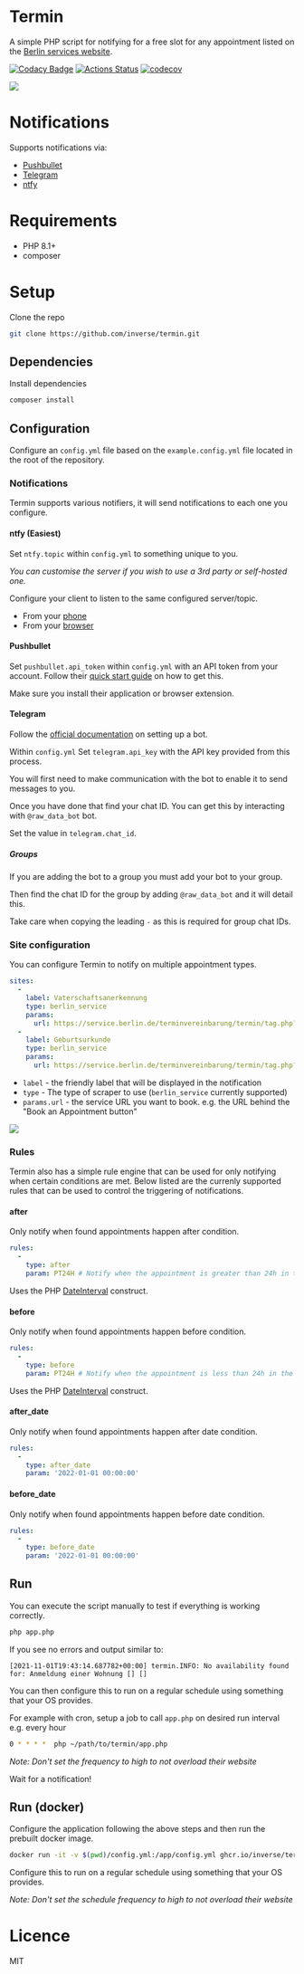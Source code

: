 # Termin

A simple PHP script for notifying for a free slot for any appointment listed on the [Berlin services website][0].

[![Codacy Badge](https://api.codacy.com/project/badge/Grade/764fcbdbe9dd4383ad808cb4f83159af)](https://app.codacy.com/gh/inverse/termin?utm_source=github.com&utm_medium=referral&utm_content=inverse/termin&utm_campaign=Badge_Grade_Settings)
[![Actions Status](https://github.com/inverse/termin/workflows/CI/badge.svg)](https://github.com/inverse/termin/actions)
[![codecov](https://codecov.io/gh/inverse/termin/branch/master/graph/badge.svg)](https://codecov.io/gh/inverse/termin)


![](https://i.imgur.com/8vxmVo2.png)

# Notifications

Supports notifications via:

- [Pushbullet][1]
- [Telegram][2]
- [ntfy][6]

# Requirements

- PHP 8.1+
- composer

# Setup

Clone the repo

```bash
git clone https://github.com/inverse/termin.git
```

## Dependencies

Install dependencies
 
 ```bash
 composer install
```

## Configuration

Configure an `config.yml` file based on the `example.config.yml` file located in the root of the repository.

### Notifications

Termin supports various notifiers, it will send notifications to each one you configure.

#### ntfy (Easiest)

Set `ntfy.topic` within `config.yml` to something unique to you.

_You can customise the server if you wish to use a 3rd party or self-hosted one._

Configure your client to listen to the same configured server/topic.

- From your [phone][7]
- From your [browser][8]

#### Pushbullet

Set `pushbullet.api_token` within `config.yml` with an API token from your account. Follow their [quick start guide][3] on how to get this.

Make sure you install their application or browser extension.

#### Telegram

Follow the [official documentation][4] on setting up a bot.

Within `config.yml` Set `telegram.api_key` with the API key provided from this process.

You will first need to make communication with the bot to enable it to send messages to you. 

Once you have done that find your chat ID. You can get this by interacting with `@raw_data_bot` bot.

Set the value in `telegram.chat_id`.

##### Groups

If you are adding the bot to a group you must add your bot to your group.

Then find the chat ID for the group by adding `@raw_data_bot` and it will detail this.

Take care when copying the leading `-` as this is required for group chat IDs.

### Site configuration

You can configure Termin to notify on multiple appointment types.

```yaml
sites:
  -
    label: Vaterschaftsanerkennung
    type: berlin_service
    params:
      url: https://service.berlin.de/terminvereinbarung/termin/tag.php?termin=1&dienstleister=122900&anliegen[]=318991&herkunft=1
  -
    label: Geburtsurkunde
    type: berlin_service
    params:
      url: https://service.berlin.de/terminvereinbarung/termin/tag.php?termin=1&dienstleister=122900&anliegen[]=318957&herkunft=1
```

- `label` - the friendly label that will be displayed in the notification
- `type` - The type of scraper to use (`berlin_service` currently supported)
- `params.url` - the service URL you want to book. e.g. the URL behind the "Book an Appointment button"

![](https://i.imgur.com/zqSScD5.png)

### Rules

Termin also has a simple rule engine that can be used for only notifying when certain conditions are met. Below listed are the currenly supported rules that can be used to control the triggering of notifications.

#### after

Only notify when found appointments happen after condition.

```yaml
rules:
  -
    type: after
    param: PT24H # Notify when the appointment is greater than 24h in the future
```

Uses the PHP [DateInterval][5] construct.

#### before

Only notify when found appointments happen before condition.

```yaml
rules:
  -
    type: before
    param: PT24H # Notify when the appointment is less than 24h in the future
```

Uses the PHP [DateInterval][5] construct.

#### after_date

Only notify when found appointments happen after date condition.

```yaml
rules:
  -
    type: after_date
    param: '2022-01-01 00:00:00'
```

#### before_date

Only notify when found appointments happen before date condition.

```yaml
rules:
  -
    type: before_date
    param: '2022-01-01 00:00:00' 
```

## Run

You can execute the script manually to test if everything is working correctly.

```bash
php app.php
```

If you see no errors and output similar to:

```
[2021-11-01T19:43:14.687782+00:00] termin.INFO: No availability found for: Anmeldung einer Wohnung [] []
```

You can then configure this to run on a regular schedule using something that your OS provides.

For example with cron, setup a job to call `app.php` on desired run interval e.g. every hour

 ```bash
0 * * * *  php ~/path/to/termin/app.php
```

_Note: Don't set the frequency to high to not overload their website_

Wait for a notification!

## Run (docker)

Configure the application following the above steps and then run the prebuilt docker image.

```bash
docker run -it -v $(pwd)/config.yml:/app/config.yml ghcr.io/inverse/termin/termin:latest
```

Configure this to run on a regular schedule using something that your OS provides.

_Note: Don't set the schedule frequency to high to not overload their website_

# Licence

MIT

[0]: https://service.berlin.de/terminvereinbarung/
[1]: https://www.pushbullet.com/
[2]: https://telegram.org/
[3]: https://docs.pushbullet.com/#api-quick-start
[4]: https://core.telegram.org/bots#3-how-do-i-create-a-bot
[5]: https://www.php.net/manual/en/dateinterval.construct.php
[6]: https://ntfy.sh/
[7]: https://ntfy.sh/docs/subscribe/phone/
[8]: https://ntfy.sh/docs/subscribe/web/
